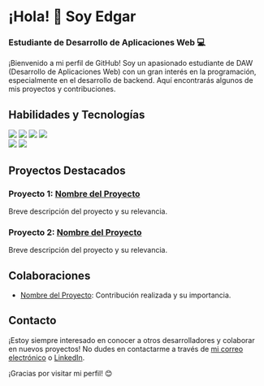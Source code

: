 # ¡Hola! 👋 Soy Edgar

### Estudiante de Desarrollo de Aplicaciones Web 💻

¡Bienvenido a mi perfil de GitHub! Soy un apasionado estudiante de DAW (Desarrollo de Aplicaciones Web) con un gran interés en la programación, especialmente en el desarrollo de backend. Aquí encontrarás algunos de mis proyectos y contribuciones.

## Habilidades y Tecnologías

![](https://img.shields.io/badge/Java-ED8B00?style=for-the-badge&logo=openjdk&logoColor=white)
![](https://img.shields.io/badge/HTML5-E34F26?style=for-the-badge&logo=html5&logoColor=white)
![](https://img.shields.io/badge/CSS3-1572B6?style=for-the-badge&logo=css3&logoColor=white)
![](https://img.shields.io/badge/Markdown-000000?style=for-the-badge&logo=markdown&logoColor=white)
</br>
![](https://img.shields.io/badge/MySQL-005C84?style=for-the-badge&logo=mysql&logoColor=white)
![](https://img.shields.io/badge/GIT-E44C30?style=for-the-badge&logo=git&logoColor=white)
</br>
## Proyectos Destacados

### Proyecto 1: [Nombre del Proyecto](enlace)

Breve descripción del proyecto y su relevancia.

### Proyecto 2: [Nombre del Proyecto](enlace)

Breve descripción del proyecto y su relevancia.

## Colaboraciones

- [Nombre del Proyecto](enlace): Contribución realizada y su importancia.

## Contacto

¡Estoy siempre interesado en conocer a otros desarrolladores y colaborar en nuevos proyectos! No dudes en contactarme a través de [mi correo electrónico](mailto:tu@email.com) o [LinkedIn](https://www.linkedin.com/in/tu-perfil/).

¡Gracias por visitar mi perfil! 😊

